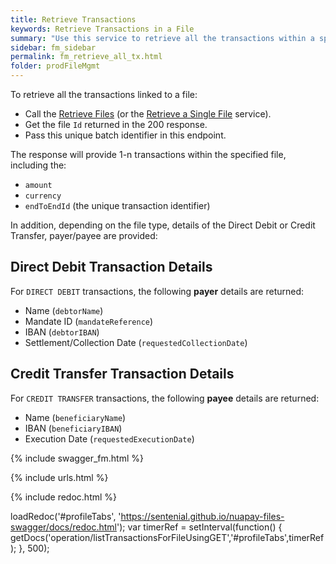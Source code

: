 ```yaml
---
title: Retrieve Transactions
keywords: Retrieve Transactions in a File
summary: "Use this service to retrieve all the transactions within a specific file."
sidebar: fm_sidebar
permalink: fm_retrieve_all_tx.html
folder: prodFileMgmt
---
```

To retrieve all the transactions linked to a file:

* Call the [Retrieve Files](fm_retrieve_files.html) (or the [Retrieve a Single File](fm_retrieve_single_file.html) service).
* Get the file `Id` returned in the 200 response.
* Pass this unique batch identifier in this endpoint.

The response will provide 1-n transactions within the specified file, including the:

* `amount`
* `currency`
* `endToEndId` (the unique transaction identifier)

In addition, depending on the file type, details of the Direct Debit or Credit Transfer, payer/payee are provided:

## Direct Debit Transaction Details

For `DIRECT DEBIT` transactions, the following **payer** details are returned:

* Name (`debtorName`)
* Mandate ID (`mandateReference`)
* IBAN (`debtorIBAN`)
* Settlement/Collection Date (`requestedCollectionDate`)

## Credit Transfer Transaction Details

For `CREDIT TRANSFER` transactions, the following **payee** details are returned:

* Name (`beneficiaryName`)
* IBAN (`beneficiaryIBAN`)
* Execution Date (`requestedExecutionDate`)

{% include swagger_fm.html %}

{% include urls.html %}

<ul id="profileTabs" class="nav nav-tabs">


</ul>

{% include redoc.html %}

loadRedoc('#profileTabs', 'https://sentenial.github.io/nuapay-files-swagger/docs/redoc.html');
var timerRef = setInterval(function() { getDocs('operation/listTransactionsForFileUsingGET','#profileTabs',timerRef); }, 500);


</script>


<div id="mydiv"></div>
</div>
</div>

